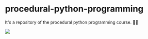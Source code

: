 # procedural-python-programming
It's a repository of the procedural python programming course. 🐍🔢

<img src="https://jobs.enfaselabs.com.br/assets/imgs/logos/dados_5.png"/>
